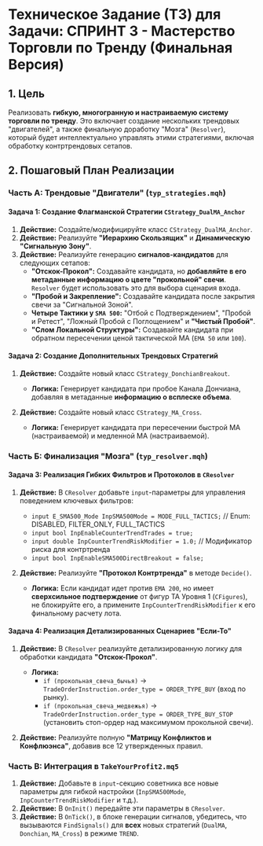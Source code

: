 ﻿# Техническое Задание (ТЗ) для Задачи: СПРИНТ 3 - Мастерство Торговли по Тренду (Финальная Версия)

## 1. Цель

Реализовать **гибкую, многогранную и настраиваемую систему торговли по тренду**. Это включает создание нескольких трендовых "двигателей", а также финальную доработку "Мозга" (`Resolver`), который будет интеллектуально управлять этими стратегиями, включая обработку контртрендовых сетапов.

## 2. Пошаговый План Реализации

### **Часть А: Трендовые "Двигатели" (`typ_strategies.mqh`)**

#### **Задача 1: Создание Флагманской Стратегии `CStrategy_DualMA_Anchor`**

1.  **Действие:** Создайте/модифицируйте класс `CStrategy_DualMA_Anchor`.
2.  **Действие:** Реализуйте **"Иерархию Скользящих"** и **Динамическую "Сигнальную Зону"**.
3.  **Действие:** Реализуйте генерацию **сигналов-кандидатов** для следующих сетапов:
    *   **"Отскок-Прокол":** Создавайте кандидата, но **добавляйте в его метаданные информацию о цвете "прокольной" свечи**. `Resolver` будет использовать это для выбора сценария входа.
    *   **"Пробой и Закрепление":** Создавайте кандидата после закрытия свечи за "Сигнальной Зоной".
    *   **Четыре Тактики у `SMA 500`:** "Отбой с Подтверждением", "Пробой и Ретест", "Ложный Пробой с Поглощением" и **"Чистый Пробой"**.
    *   **"Слом Локальной Структуры":** Создавайте кандидата при обратном пересечении ценой тактической МА (`EMA 50` или `100`).

#### **Задача 2: Создание Дополнительных Трендовых Стратегий**

1.  **Действие:** Создайте новый класс `CStrategy_DonchianBreakout`.
    *   **Логика:** Генерирует кандидата при пробое Канала Дончиана, добавляя в метаданные **информацию о всплеске объема**.

2.  **Действие:** Создайте новый класс `CStrategy_MA_Cross`.
    *   **Логика:** Генерирует кандидата при пересечении быстрой МА (настраиваемой) и медленной МА (настраиваемой).

### **Часть Б: Финализация "Мозга" (`typ_resolver.mqh`)**

#### **Задача 3: Реализация Гибких Фильтров и Протоколов в `CResolver`**

1.  **Действие:** В `CResolver` добавьте `input`-параметры для управления поведением ключевых фильтров:
    *   `input E_SMA500_Mode InpSMA500Mode = MODE_FULL_TACTICS;` // Enum: DISABLED, FILTER_ONLY, FULL_TACTICS
    *   `input bool InpEnableCounterTrendTrades = true;`
    *   `input double InpCounterTrendRiskModifier = 1.0;` // Модификатор риска для контртренда
    *   `input bool InpEnableSMA500DirectBreakout = false;`

2.  **Действие:** Реализуйте **"Протокол Контртренда"** в методе `Decide()`.
    *   **Логика:** Если кандидат идет против `EMA 200`, но имеет **сверхсильное подтверждение** от фигур ТА Уровня 1 (`CFigures`), не блокируйте его, а примените `InpCounterTrendRiskModifier` к его финальному расчету лота.

#### **Задача 4: Реализация Детализированных Сценариев "Если-То"**

1.  **Действие:** В `CResolver` реализуйте детализированную логику для обработки кандидата **"Отскок-Прокол"**.
    *   **Логика:**
        *   `if (прокольная_свеча_бычья)` -> `TradeOrderInstruction.order_type = ORDER_TYPE_BUY` (вход по рынку).
        *   `if (прокольная_свеча_медвежья)` -> `TradeOrderInstruction.order_type = ORDER_TYPE_BUY_STOP` (установить стоп-ордер над максимумом прокольной свечи).

2.  **Действие:** Реализуйте полную **"Матрицу Конфликтов и Конфлюэнса"**, добавив все 12 утвержденных правил.

### **Часть В: Интеграция в `TakeYourProfit2.mq5`**

1.  **Действие:** Добавьте в `input`-секцию советника все новые параметры для гибкой настройки (`InpSMA500Mode`, `InpCounterTrendRiskModifier` и т.д.).
2.  **Действие:** В `OnInit()` передайте эти параметры в `CResolver`.
3.  **Действие:** В `OnTick()`, в блоке генерации сигналов, убедитесь, что вызываются `FindSignals()` для **всех** новых стратегий (`DualMA`, `Donchian`, `MA_Cross`) в режиме `TREND`.